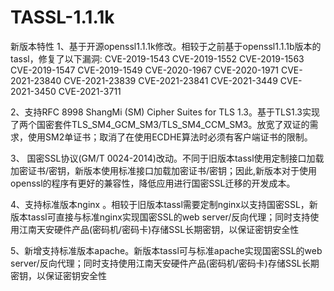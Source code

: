 # TASSL-1.1.1k
新版本特性
1、基于开源openssl1.1.1k修改。相较于之前基于openssl1.1.1b版本的tassl，修复了以下漏洞: CVE-2019-1543 CVE-2019-1552 CVE-2019-1563 CVE-2019-1547 CVE-2019-1549 CVE-2020-1967 CVE-2020-1971 CVE-2021-23840 CVE-2021-23839 CVE-2021-23841 CVE-2021-3449 CVE-2021-3450 CVE-2021-3711

2、支持RFC 8998  ShangMi (SM) Cipher Suites for TLS 1.3。基于TLS1.3实现了两个国密套件TLS_SM4_GCM_SM3/TLS_SM4_CCM_SM3。放宽了双证的需求，使用SM2单证书；取消了在使用ECDHE算法时必须有客户端证书的限制。

3、 国密SSL协议(GM/T 0024-2014)改动。不同于旧版本tassl使用定制接口加载加密证书/密钥，新版本使用标准接口加载加密证书/密钥；因此,新版本对于使用openssl的程序有更好的兼容性，降低应用进行国密SSL迁移的开发成本。

4、支持标准版本nginx 。相较于旧版本tassl需要定制nginx以支持国密SSL，新版本tassl可直接与标准nginx实现国密SSL的web server/反向代理；同时支持使用江南天安硬件产品(密码机/密码卡)存储SSL长期密钥，以保证密钥安全性

5、新增支持标准版本apache。新版本tassl可与标准apache实现国密SSL的web server/反向代理；同时支持使用江南天安硬件产品(密码机/密码卡)存储SSL长期密钥，以保证密钥安全性
